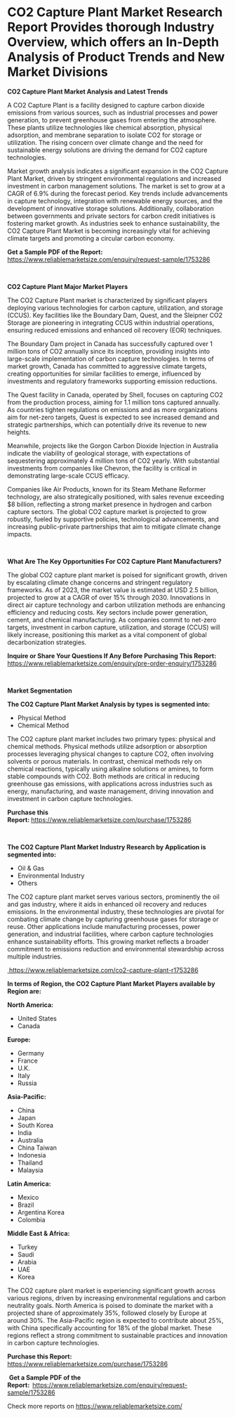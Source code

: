<p><h1>CO2 Capture Plant Market Research Report Provides thorough Industry Overview, which offers an In-Depth Analysis of Product Trends and New Market Divisions</h1></p><p><strong>CO2 Capture Plant Market Analysis and Latest Trends</strong></p>
<p><p>A CO2 Capture Plant is a facility designed to capture carbon dioxide emissions from various sources, such as industrial processes and power generation, to prevent greenhouse gases from entering the atmosphere. These plants utilize technologies like chemical absorption, physical adsorption, and membrane separation to isolate CO2 for storage or utilization. The rising concern over climate change and the need for sustainable energy solutions are driving the demand for CO2 capture technologies.</p><p>Market growth analysis indicates a significant expansion in the CO2 Capture Plant Market, driven by stringent environmental regulations and increased investment in carbon management solutions. The market is set to grow at a CAGR of 6.9% during the forecast period. Key trends include advancements in capture technology, integration with renewable energy sources, and the development of innovative storage solutions. Additionally, collaboration between governments and private sectors for carbon credit initiatives is fostering market growth. As industries seek to enhance sustainability, the CO2 Capture Plant Market is becoming increasingly vital for achieving climate targets and promoting a circular carbon economy.</p></p>
<p><strong>Get a Sample PDF of the Report:&nbsp;</strong> <a href="https://www.reliablemarketsize.com/enquiry/request-sample/1753286?utm_campaign=3269&utm_medium=2&utm_source=Github&utm_content=ia&utm_term=01042025&utm_id=co2-capture-plant">https://www.reliablemarketsize.com/enquiry/request-sample/1753286</a></p>
<p>&nbsp;</p>
<p><strong>CO2 Capture Plant Major Market Players</strong></p>
<p><p>The CO2 Capture Plant market is characterized by significant players deploying various technologies for carbon capture, utilization, and storage (CCUS). Key facilities like the Boundary Dam, Quest, and the Sleipner CO2 Storage are pioneering in integrating CCUS within industrial operations, ensuring reduced emissions and enhanced oil recovery (EOR) techniques.</p><p>The Boundary Dam project in Canada has successfully captured over 1 million tons of CO2 annually since its inception, providing insights into large-scale implementation of carbon capture technologies. In terms of market growth, Canada has committed to aggressive climate targets, creating opportunities for similar facilities to emerge, influenced by investments and regulatory frameworks supporting emission reductions.</p><p>The Quest facility in Canada, operated by Shell, focuses on capturing CO2 from the production process, aiming for 1.1 million tons captured annually. As countries tighten regulations on emissions and as more organizations aim for net-zero targets, Quest is expected to see increased demand and strategic partnerships, which can potentially drive its revenue to new heights.</p><p>Meanwhile, projects like the Gorgon Carbon Dioxide Injection in Australia indicate the viability of geological storage, with expectations of sequestering approximately 4 million tons of CO2 yearly. With substantial investments from companies like Chevron, the facility is critical in demonstrating large-scale CCUS efficacy.</p><p>Companies like Air Products, known for its Steam Methane Reformer technology, are also strategically positioned, with sales revenue exceeding $8 billion, reflecting a strong market presence in hydrogen and carbon capture sectors. The global CO2 capture market is projected to grow robustly, fueled by supportive policies, technological advancements, and increasing public-private partnerships that aim to mitigate climate change impacts.</p></p>
<p>&nbsp;</p>
<p><strong>What Are The Key Opportunities For CO2 Capture Plant Manufacturers?</strong></p>
<p><p>The global CO2 capture plant market is poised for significant growth, driven by escalating climate change concerns and stringent regulatory frameworks. As of 2023, the market value is estimated at USD 2.5 billion, projected to grow at a CAGR of over 15% through 2030. Innovations in direct air capture technology and carbon utilization methods are enhancing efficiency and reducing costs. Key sectors include power generation, cement, and chemical manufacturing. As companies commit to net-zero targets, investment in carbon capture, utilization, and storage (CCUS) will likely increase, positioning this market as a vital component of global decarbonization strategies.</p></p>
<p><strong>Inquire or Share Your Questions If Any Before Purchasing This Report:</strong> <a href="https://www.reliablemarketsize.com/enquiry/pre-order-enquiry/1753286?utm_campaign=3269&utm_medium=2&utm_source=Github&utm_content=ia&utm_term=01042025&utm_id=co2-capture-plant">https://www.reliablemarketsize.com/enquiry/pre-order-enquiry/1753286</a></p>
<p>&nbsp;</p>
<p><strong>Market Segmentation</strong></p>
<p><strong>The CO2 Capture Plant Market Analysis by types is segmented into:</strong></p>
<p><ul><li>Physical Method</li><li>Chemical Method</li></ul></p>
<p><p>The CO2 capture plant market includes two primary types: physical and chemical methods. Physical methods utilize adsorption or absorption processes leveraging physical changes to capture CO2, often involving solvents or porous materials. In contrast, chemical methods rely on chemical reactions, typically using alkaline solutions or amines, to form stable compounds with CO2. Both methods are critical in reducing greenhouse gas emissions, with applications across industries such as energy, manufacturing, and waste management, driving innovation and investment in carbon capture technologies.</p></p>
<p><strong>Purchase this Report:&nbsp;</strong><a href="https://www.reliablemarketsize.com/purchase/1753286?utm_campaign=3269&utm_medium=2&utm_source=Github&utm_content=ia&utm_term=01042025&utm_id=co2-capture-plant">https://www.reliablemarketsize.com/purchase/1753286</a></p>
<p>&nbsp;</p>
<p><strong>The CO2 Capture Plant Market Industry Research by Application is segmented into:</strong></p>
<p><ul><li>Oil & Gas</li><li>Environmental Industry</li><li>Others</li></ul></p>
<p><p>The CO2 capture plant market serves various sectors, prominently the oil and gas industry, where it aids in enhanced oil recovery and reduces emissions. In the environmental industry, these technologies are pivotal for combating climate change by capturing greenhouse gases for storage or reuse. Other applications include manufacturing processes, power generation, and industrial facilities, where carbon capture technologies enhance sustainability efforts. This growing market reflects a broader commitment to emissions reduction and environmental stewardship across multiple industries.</p></p>
<p><a href="https://www.reliablemarketsize.com/co2-capture-plant-r1753286?utm_campaign=3269&utm_medium=2&utm_source=Github&utm_content=ia&utm_term=01042025&utm_id=co2-capture-plant">&nbsp;https://www.reliablemarketsize.com/co2-capture-plant-r1753286</a></p>
<p><strong>In terms of Region, the CO2 Capture Plant Market Players available by Region are:</strong></p>
<p>
    <p> <strong> North America: </strong>
        <ul>
            <li>United States</li>
            <li>Canada</li>
        </ul>
        </p> 
    <p> <strong> Europe: </strong>
        <ul>
            <li>Germany</li>
            <li>France</li>
            <li>U.K.</li>
            <li>Italy</li>
            <li>Russia</li>
        </ul>
        </p> 
    <p> <strong> Asia-Pacific: </strong>
        <ul>
            <li>China</li>
            <li>Japan</li>
            <li>South Korea</li>
            <li>India</li>
            <li>Australia</li>
            <li>China Taiwan</li>
            <li>Indonesia</li>
            <li>Thailand</li>
            <li>Malaysia</li>
        </ul>
        </p> 
    <p> <strong> Latin America: </strong>
        <ul>
            <li>Mexico</li>
            <li>Brazil</li>
            <li>Argentina Korea</li>
            <li>Colombia</li>
        </ul>
        </p> 
    <p> <strong> Middle East & Africa: </strong>
        <ul>
            <li>Turkey</li>
            <li>Saudi</li>
            <li>Arabia</li>
            <li>UAE</li>
            <li>Korea</li>
        </ul>
    </p>
    </p>
<p><p>The CO2 capture plant market is experiencing significant growth across various regions, driven by increasing environmental regulations and carbon neutrality goals. North America is poised to dominate the market with a projected share of approximately 35%, followed closely by Europe at around 30%. The Asia-Pacific region is expected to contribute about 25%, with China specifically accounting for 18% of the global market. These regions reflect a strong commitment to sustainable practices and innovation in carbon capture technologies.</p></p>
<p><strong>Purchase this Report: </strong><a href="https://www.reliablemarketsize.com/purchase/1753286?utm_campaign=3269&utm_medium=2&utm_source=Github&utm_content=ia&utm_term=01042025&utm_id=co2-capture-plant">https://www.reliablemarketsize.com/purchase/1753286</a></p>
<p>&nbsp;<strong>Get a Sample PDF of the Report:&nbsp;&nbsp;</strong><a href="https://www.reliablemarketsize.com/enquiry/request-sample/1753286?utm_campaign=3269&utm_medium=2&utm_source=Github&utm_content=ia&utm_term=01042025&utm_id=co2-capture-plant">https://www.reliablemarketsize.com/enquiry/request-sample/1753286</a></p>
<p><strong></strong></p>
<p>Check more reports on <a href="https://www.reliablemarketsize.com/?utm_campaign=3269&utm_medium=2&utm_source=Github&utm_content=ia&utm_term=01042025&utm_id=co2-capture-plant">https://www.reliablemarketsize.com/</a></p>